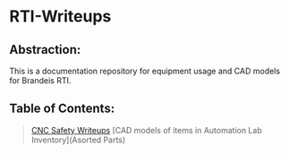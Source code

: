 # RTI-Writeups

## Abstraction:

This is a documentation repository for equipment usage and CAD models for Brandeis RTI.

## Table of Contents:
> [CNC Safety Writeups](CNC-Writeups)
> [CAD models of items in Automation Lab Inventory](Asorted Parts)

